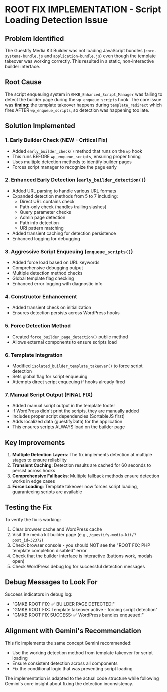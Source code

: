# ROOT FIX IMPLEMENTATION - Script Loading Detection Issue

## Problem Identified
The Guestify Media Kit Builder was not loading JavaScript bundles (`core-systems-bundle.js` and `application-bundle.js`) even though the template takeover was working correctly. This resulted in a static, non-interactive builder interface.

## Root Cause
The script enqueuing system in `GMKB_Enhanced_Script_Manager` was failing to detect the builder page during the `wp_enqueue_scripts` hook. The core issue was **timing**: the template takeover happens during `template_redirect` which fires AFTER `wp_enqueue_scripts`, so detection was happening too late.

## Solution Implemented

### 1. Early Builder Check (NEW - Critical Fix)
- Added `early_builder_check()` method that runs on the `wp` hook
- This runs BEFORE `wp_enqueue_scripts`, ensuring proper timing
- Uses multiple detection methods to identify builder pages
- Forces script manager to recognize the page early

### 2. Enhanced Early Detection (`early_builder_detection()`)
- Added URL parsing to handle various URL formats
- Expanded detection methods from 5 to 7 including:
  - Direct URL contains check
  - Path-only check (handles trailing slashes)
  - Query parameter checks
  - Admin page detection
  - Path info detection
  - URI pattern matching
- Added transient caching for detection persistence
- Enhanced logging for debugging

### 3. Aggressive Script Enqueuing (`enqueue_scripts()`)
- Added force load based on URL keywords
- Comprehensive debugging output
- Multiple detection method checks
- Global template flag checking
- Enhanced error logging with diagnostic info

### 4. Constructor Enhancement
- Added transient check on initialization
- Ensures detection persists across WordPress hooks

### 5. Force Detection Method
- Created `force_builder_page_detection()` public method
- Allows external components to ensure scripts load

### 6. Template Integration
- Modified `isolated_builder_template_takeover()` to force script detection
- Sets global flag for script enqueuing
- Attempts direct script enqueuing if hooks already fired

### 7. Manual Script Output (FINAL FIX)
- Added manual script output in the template footer
- If WordPress didn't print the scripts, they are manually added
- Includes proper script dependencies (SortableJS first)
- Adds localized data (guestifyData) for the application
- This ensures scripts ALWAYS load on the builder page

## Key Improvements

1. **Multiple Detection Layers**: The fix implements detection at multiple stages to ensure reliability
2. **Transient Caching**: Detection results are cached for 60 seconds to persist across hooks
3. **Comprehensive Fallbacks**: Multiple fallback methods ensure detection works in edge cases
4. **Force Loading**: Template takeover now forces script loading, guaranteeing scripts are available

## Testing the Fix

To verify the fix is working:

1. Clear browser cache and WordPress cache
2. Visit the media kit builder page (e.g., `/guestify-media-kit/?post_id=32372`)
3. Check browser console - you should NOT see the "ROOT FIX: PHP template completion disabled" error
4. Check that the builder interface is interactive (buttons work, modals open)
5. Check WordPress debug log for successful detection messages

## Debug Messages to Look For

Success indicators in debug log:
- "GMKB ROOT FIX: ✅ BUILDER PAGE DETECTED!"
- "GMKB ROOT FIX: Template takeover active - forcing script detection"
- "GMKB ROOT FIX SUCCESS: ✅ WordPress bundles enqueued!"

## Alignment with Gemini's Recommendation

This fix implements the same concept Gemini recommended:
- Use the working detection method from template takeover for script loading
- Ensure consistent detection across all components
- Fix the conditional logic that was preventing script loading

The implementation is adapted to the actual code structure while following Gemini's core insight about fixing the detection inconsistency.

